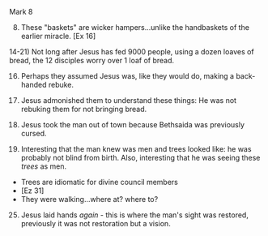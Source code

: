 Mark 8


8) These "baskets" are wicker hampers...unlike the handbaskets of the earlier miracle.
	[Ex 16]


14-21) Not long after Jesus has fed 9000 people, using a dozen loaves of bread, the 12 disciples worry over 1 loaf of bread.

16) Perhaps they assumed Jesus was, like they would do, making a back-handed rebuke.


21) Jesus admonished them to understand these things: He was not rebuking them for not bringing bread.


23) Jesus took the man out of town because Bethsaida was previously cursed.

24) Interesting that the man knew was men and trees looked like: he was probably not blind from birth.
Also, interesting that he was seeing these _trees_ as men.
- Trees are idiomatic for divine council members
- [Ez 31]
- They were walking...where at? where to?

25) Jesus laid hands _again_ - this is where the man's sight was restored, previously it was not restoration but a vision.
